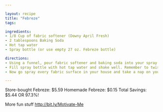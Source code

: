 ```yaml
---

layout: recipe
title: "Febreze"
tags:

ingredients:
- 1/8 Cup of fabric softener (Downy April Fresh)
- 2 tablespoons Baking Soda
- Hot tap water
- Spray bottle (or use empty 27 oz. Febreze bottle)

directions:
- Using a funnel, pour fabric softener and baking soda into your spray bottle.
- Fill spray bottle with hot tap water and shake well. Remember to twist the nozzle over to the LOCK position if you're using a Febreze bottle.
- Now go spray every fabric surface in your house and take a nap on your very comfortable and now un-stinky couch. :)

---
```

Store-bought Febreze: $5.59
Homemade Febreze: $0.15
Total Savings: $5.44 OR 97.3%!

More fun stuff http://bit.ly/Motivate-Me